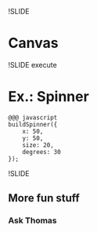 !SLIDE

# Canvas #

!SLIDE execute

# Ex.: Spinner #

	@@@ javascript
	buildSpinner({
	    x: 50,
	    y: 50,
	    size: 20,
	    degrees: 30
	});

<article id="spinner"></article>
<script type="text/javascript">buildSpinner({x:50,y:50,size:20,degrees:30});</script>

!SLIDE

## More fun stuff ##
### Ask Thomas ###
